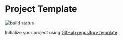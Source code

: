 # Project Template

![build status](https://img.shields.io/github/actions/workflow/status/rohwid/project-template/builder.yml?branch=master&style=flat-square)

Initialize your project using [GitHub repository template](https://docs.github.com/en/repositories/creating-and-managing-repositories/creating-a-repository-from-a-template).
